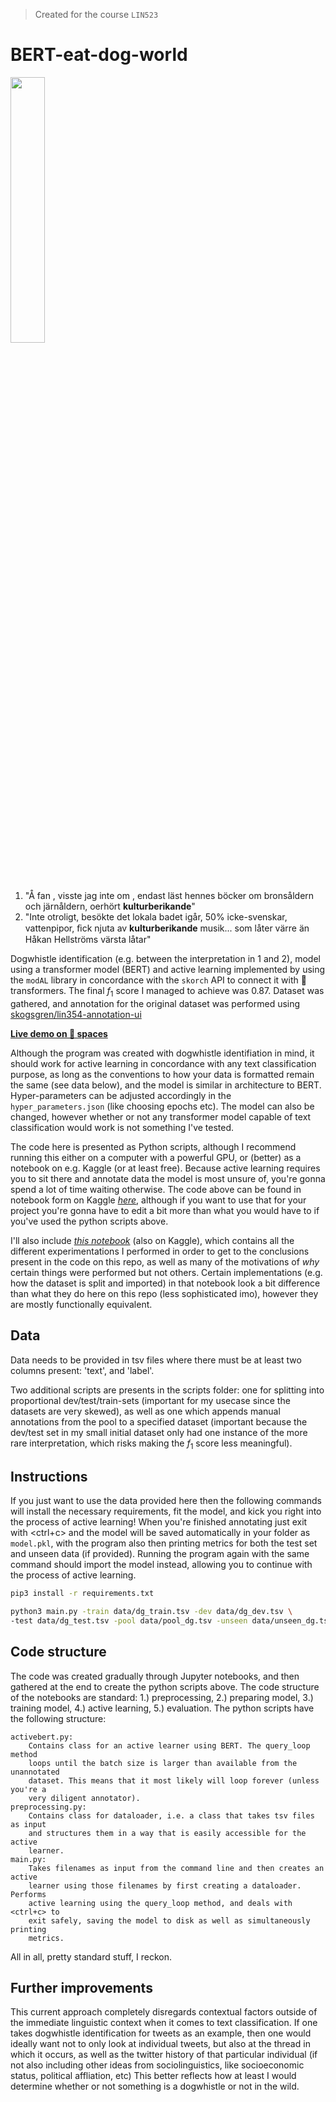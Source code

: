 > Created for the course `LIN523`

# BERT-eat-dog-world

<img src="https://raw.githubusercontent.com/skogsgren/bert-eat-dog-world/main/bert-not-eat-dog.png" width=33% height=33%>

1. "Å fan , visste jag inte om , endast läst hennes böcker om bronsåldern och
   järnåldern, oerhört **kulturberikande**"
2. "Inte otroligt, besökte det lokala badet igår, 50% icke-svenskar,
   vattenpipor, ﬁck njuta av **kulturberikande** musik... som låter värre än
   Håkan Hellströms värsta låtar"

Dogwhistle identification (e.g. between the interpretation in 1 and 2), model
using a transformer model (BERT) and active learning implemented by using the
`modAL` library in concordance with the `skorch` API to connect it with 🤗
transformers. The final $f_1$ score I managed to achieve was $0.87$. Dataset
was gathered, and annotation for the original dataset was performed using
[skogsgren/lin354-annotation-ui](https://github.com/skogsgren/lin354-annotation-ui)

[**Live demo on 🤗 spaces**](https://huggingface.co/spaces/skogsgren/LIN532-dogwhistle-identification)

Although the program was created with dogwhistle identifiation in mind, it
should work for active learning in concordance with any text classification
purpose, as long as the conventions to how your data is formatted remain the
same (see data below), and the model is similar in architecture to BERT.
Hyper-parameters can be adjusted accordingly in the `hyper_parameters.json`
(like choosing epochs etc). The model can also be changed, however whether or
not any transformer model capable of text classification would work is not
something I've tested.

The code here is presented as Python scripts, although I recommend running this
either on a computer with a powerful GPU, or (better) as a notebook on e.g.
Kaggle (or at least free). Because active learning requires you to sit there
and annotate data the model is most unsure of, you're gonna spend a lot of time
waiting otherwise.  The code above can be found in notebook form on Kaggle
*[here](https://www.kaggle.com/code/skogsgren/lin523-sparse/notebook)*,
although if you want to use that for your project you're gonna have to edit a
bit more than what you would have to if you've used the python scripts above.

I'll also include *[this notebook](https://www.kaggle.com/code/skogsgren/lin523-experimentation-station/notebook)*
(also on Kaggle), which contains all the different experimentations I performed
in order to get to the conclusions present in the code on this repo, as well as
many of the motivations of *why* certain things were performed but not others.
Certain implementations (e.g. how the dataset is split and imported) in that
notebook look a bit difference than what they do here on this repo (less
sophisticated imo), however they are mostly functionally equivalent.

## Data

Data needs to be provided in tsv files where there must be at least two columns
present: 'text', and 'label'.

Two additional scripts are presents in the scripts folder: one for splitting
into proportional dev/test/train-sets (important for my usecase since the
datasets are very skewed), as well as one which appends manual annotations from
the pool to a specified dataset (important because the dev/test set in my small
initial dataset only had one instance of the more rare interpretation, which
risks making the $f_1$ score less meaningful).

## Instructions

If you just want to use the data provided here then the following commands
will install the necessary requirements, fit the model, and kick you right into
the process of active learning! When you're finished annotating just exit with
<ctrl+c> and the model will be saved automatically in your folder as
`model.pkl`, with the program also then printing metrics for both the test set
and unseen data (if provided). Running the program again with the same
command should import the model instead, allowing you to continue with the
process of active learning.

```bash
pip3 install -r requirements.txt

python3 main.py -train data/dg_train.tsv -dev data/dg_dev.tsv \
-test data/dg_test.tsv -pool data/pool_dg.tsv -unseen data/unseen_dg.tsv
```

## Code structure

The code was created gradually through Jupyter notebooks, and then gathered at
the end to create the python scripts above. The code structure of the notebooks
are standard: 1.) preprocessing, 2.) preparing model, 3.) training model, 4.)
active learning, 5.) evaluation. The python scripts have the following
structure:

```
activebert.py:
    Contains class for an active learner using BERT. The query_loop method
    loops until the batch size is larger than available from the unannotated
    dataset. This means that it most likely will loop forever (unless you're a
    very diligent annotator).
preprocessing.py:
    Contains class for dataloader, i.e. a class that takes tsv files as input
    and structures them in a way that is easily accessible for the active
    learner.
main.py:
    Takes filenames as input from the command line and then creates an active
    learner using those filenames by first creating a dataloader. Performs
    active learning using the query_loop method, and deals with <ctrl+c> to
    exit safely, saving the model to disk as well as simultaneously printing
    metrics.
```

All in all, pretty standard stuff, I reckon.

## Further improvements

This current approach completely disregards contextual factors outside of the
immediate linguistic context when it comes to text classification. If one takes
dogwhistle identification for tweets as an example, then one would ideally want
not to only look at individual tweets, but also at the thread in which it
occurs, as well as the twitter history of that particular individual (if not
also including other ideas from sociolinguistics, like socioeconomic status,
political affliation, etc) This better reflects how at least I would determine
whether or not something is a dogwhistle or not in the wild.
